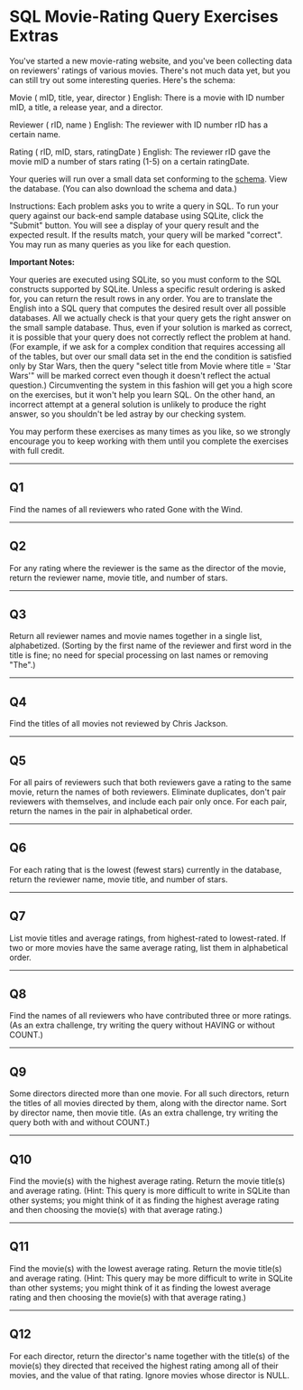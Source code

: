 # SQL Movie-Rating Query Exercises Extras

You've started a new movie-rating website, and you've been collecting data on reviewers' ratings of various movies. There's not much data yet, but you can still try out some interesting queries. Here's the schema:

Movie ( mID, title, year, director )
English: There is a movie with ID number mID, a title, a release year, and a director.

Reviewer ( rID, name )
English: The reviewer with ID number rID has a certain name.

Rating ( rID, mID, stars, ratingDate )
English: The reviewer rID gave the movie mID a number of stars rating (1-5) on a certain ratingDate.

Your queries will run over a small data set conforming to the [schema](rating.sql). View the database. (You can also download the schema and data.)

Instructions: Each problem asks you to write a query in SQL. To run your query against our back-end sample database using SQLite, click the "Submit" button. You will see a display of your query result and the expected result. If the results match, your query will be marked "correct". You may run as many queries as you like for each question.

**Important Notes:**

Your queries are executed using SQLite, so you must conform to the SQL constructs supported by SQLite.
Unless a specific result ordering is asked for, you can return the result rows in any order.
You are to translate the English into a SQL query that computes the desired result over all possible databases. All we actually check is that your query gets the right answer on the small sample database. Thus, even if your solution is marked as correct, it is possible that your query does not correctly reflect the problem at hand. (For example, if we ask for a complex condition that requires accessing all of the tables, but over our small data set in the end the condition is satisfied only by Star Wars, then the query "select title from Movie where title = 'Star Wars'" will be marked correct even though it doesn't reflect the actual question.) Circumventing the system in this fashion will get you a high score on the exercises, but it won't help you learn SQL. On the other hand, an incorrect attempt at a general solution is unlikely to produce the right answer, so you shouldn't be led astray by our checking system.

You may perform these exercises as many times as you like, so we strongly encourage you to keep working with them until you complete the exercises with full credit.

---

## Q1

Find the names of all reviewers who rated Gone with the Wind.


---

## Q2

For any rating where the reviewer is the same as the director of the movie, return the reviewer name, movie title, and number of stars.


---

## Q3

Return all reviewer names and movie names together in a single list, alphabetized. (Sorting by the first name of the reviewer and first word in the title is fine; no need for special processing on last names or removing "The".)


---

## Q4

Find the titles of all movies not reviewed by Chris Jackson.


---

## Q5

For all pairs of reviewers such that both reviewers gave a rating to the same movie, return the names of both reviewers. Eliminate duplicates, don't pair reviewers with themselves, and include each pair only once. For each pair, return the names in the pair in alphabetical order.

---

## Q6

For each rating that is the lowest (fewest stars) currently in the database, return the reviewer name, movie title, and number of stars.


---

## Q7

List movie titles and average ratings, from highest-rated to lowest-rated. If two or more movies have the same average rating, list them in alphabetical order.


---

## Q8

Find the names of all reviewers who have contributed three or more ratings. (As an extra challenge, try writing the query without HAVING or without COUNT.)


---

## Q9

Some directors directed more than one movie. For all such directors, return the titles of all movies directed by them, along with the director name. Sort by director name, then movie title. (As an extra challenge, try writing the query both with and without COUNT.)


---

## Q10

Find the movie(s) with the highest average rating. Return the movie title(s) and average rating. (Hint: This query is more difficult to write in SQLite than other systems; you might think of it as finding the highest average rating and then choosing the movie(s) with that average rating.)


---

## Q11

Find the movie(s) with the lowest average rating. Return the movie title(s) and average rating. (Hint: This query may be more difficult to write in SQLite than other systems; you might think of it as finding the lowest average rating and then choosing the movie(s) with that average rating.)


---

## Q12

For each director, return the director's name together with the title(s) of the movie(s) they directed that received the highest rating among all of their movies, and the value of that rating. Ignore movies whose director is NULL.

